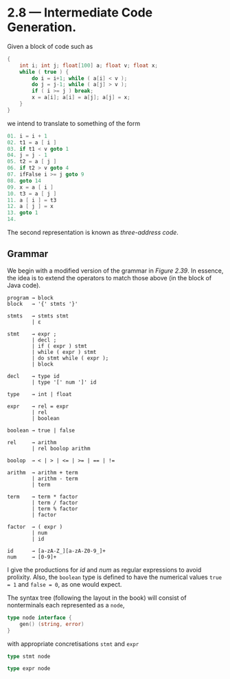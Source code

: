 # 2.8 — Intermediate Code Generation.
Given a block of code such as
```java
{
    int i; int j; float[100] a; float v; float x;
    while ( true ) {
        do i = i+1; while ( a[i] < v );
        do j = j-1; while ( a[j] > v ); 
        if ( i >= j ) break;
        x = a[i]; a[i] = a[j]; a[j] = x;
    } 
}
```
we intend to translate to something of the form
```C
01. i = i + 1
02. t1 = a [ i ]
03. if t1 < v goto 1
04. j = j - 1
05. t2 = a [ j ]
06. if t2 > v goto 4
07. ifFalse i >= j goto 9
08. goto 14
09. x = a [ i ]
10. t3 = a [ j ]
11. a [ i ] = t3
12. a [ j ] = x
13. goto 1
14.
```
The second representation is known as _three-address code_.

## Grammar
We begin with a modified version of the grammar in _Figure 2.39_. In essence, the idea is to extend
the operators to match those above (in the block of Java code).
```
program → block
block   → '{' stmts '}'

stmts   → stmts stmt 
        | ε

stmt    → expr ;
        | decl ;
        | if ( expr ) stmt
        | while ( expr ) stmt
        | do stmt while ( expr );
        | block

decl    → type id
        | type '[' num ']' id

type    → int | float

expr    → rel = expr
        | rel
        | boolean

boolean → true | false

rel     → arithm
        | rel boolop arithm

boolop  → < | > | <= | >= | == | !=

arithm  → arithm + term
        | arithm - term
        | term

term    → term * factor
        | term / factor
        | term % factor
        | factor

factor  → ( expr )
        | num
        | id

id      → [a-zA-Z_][a-zA-Z0-9_]+
num     → [0-9]+
```
I give the productions for _id_ and _num_ as regular expressions to avoid prolixity. Also, the
`boolean` type is defined to have the numerical values `true = 1` and `false = 0`, as one would
expect.

The syntax tree (following the layout in the book) will consist of nonterminals each represented as
a `node`,
```go
type node interface {
    gen() (string, error)
}
```
with appropriate concretisations `stmt` and `expr`
```go
type stmt node

type expr node
```
